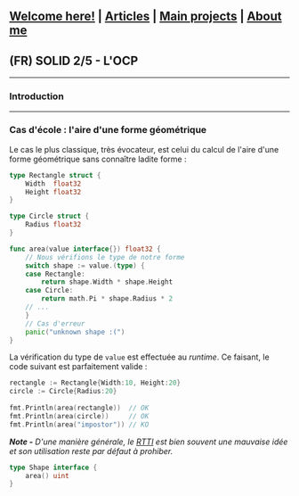 ## [Welcome here!](https://vpenando.github.io) | [Articles](https://vpenando.github.io/articles.html) | [Main projects](https://vpenando.github.io/projects.html) | [About me](https://vpenando.github.io/about.html)

## (FR) SOLID 2/5 - L'OCP

---

### Introduction


---

### Cas d'école : l'aire d'une forme géométrique

Le cas le plus classique, très évocateur, est celui du calcul de l'aire d'une forme géométrique sans connaître ladite forme :
```go
type Rectangle struct {
    Width  float32
    Height float32
}

type Circle struct {
    Radius float32
}

func area(value interface{}) float32 {
    // Nous vérifions le type de notre forme
    switch shape := value.(type) {
    case Rectangle:
        return shape.Width * shape.Height
    case Circle:
        return math.Pi * shape.Radius * 2
    // ...
    }
    // Cas d'erreur
    panic("unknown shape :(")
}
```
La vérification du type de `value` est effectuée au *runtime*. Ce faisant, le code suivant est parfaitement valide :
```go
rectangle := Rectangle{Width:10, Height:20}
circle := Circle{Radius:20}
	
fmt.Println(area(rectangle))  // OK
fmt.Println(area(circle))     // OK
fmt.Println(area("impostor")) // KO
```
***Note -** D'une manière générale, le [RTTI](https://en.wikipedia.org/wiki/Run-time_type_information) est bien souvent une mauvaise idée et son utilisation reste par défaut à prohiber.*

```go
type Shape interface {
    area() uint
}
```

